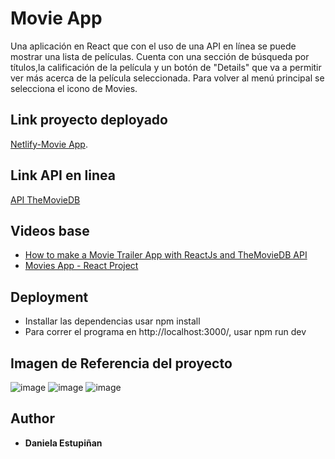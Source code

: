 # Movie App

Una aplicación en React que con el uso de una API en línea se puede mostrar una lista de películas.
Cuenta con una sección de búsqueda por títulos,la calificación de la película y un botón de "Details" que va a permitir ver más acerca de la película seleccionada.
Para volver al menú principal se selecciona el icono de Movies.


## Link proyecto deployado
[Netlify-Movie App](https://exquisite-figolla-438028.netlify.app/).

## Link API en linea
[API TheMovieDB](https://api.themoviedb.org)
## Videos base
- [How to make a Movie Trailer App with ReactJs and TheMovieDB API](https://www.youtube.com/watch?v=oqJY1L0gnto)
- [Movies App - React Project](https://www.youtube.com/watch?v=sZ0bZGfg_m4)


## Deployment

- Installar las dependencias usar npm install
- Para correr el programa en http://localhost:3000/, usar npm run dev

## Imagen de Referencia del proyecto
![image](https://user-images.githubusercontent.com/55764801/178643968-2bf5696f-23f7-4be4-961c-0f7d6e7df36d.png)
![image](https://user-images.githubusercontent.com/55764801/178644007-6645ec48-83fe-4d1c-8404-29834a311b05.png)
![image](https://user-images.githubusercontent.com/55764801/178644135-0b9a3054-354f-47e9-9e5f-4ec5e821e500.png)


## Author

  - **Daniela Estupiñan**

  
